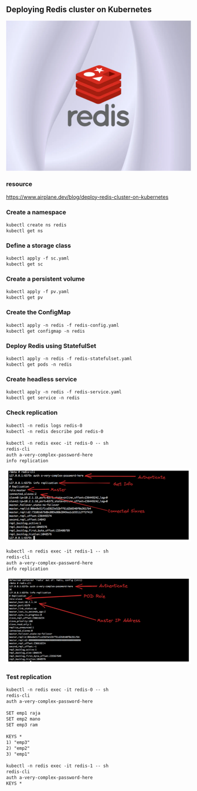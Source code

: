 ## Deploying Redis cluster on Kubernetes
![img_2.png](img/img_2.png)
### resource
https://www.airplane.dev/blog/deploy-redis-cluster-on-kubernetes


### Create a namespace
```shell
kubectl create ns redis
kubectl get ns
```
### Define a storage class
```shell
kubectl apply -f sc.yaml
kubectl get sc
```
### Create a persistent volume
```shell
kubectl apply -f pv.yaml
kubectl get pv
```
### Create the ConfigMap
```shell
kubectl apply -n redis -f redis-config.yaml
kubectl get configmap -n redis
```
### Deploy Redis using StatefulSet
```shell
kubectl apply -n redis -f redis-statefulset.yaml
kubectl get pods -n redis
```
### Create headless service
```shell
kubectl apply -n redis -f redis-service.yaml
kubectl get service -n redis
```
### Check replication
```shell
kubectl -n redis logs redis-0
kubectl -n redis describe pod redis-0

kubectl -n redis exec -it redis-0 -- sh
redis-cli 
auth a-very-complex-password-here
info replication
```
![img.png](img/img.png)

```shell
kubectl -n redis exec -it redis-1 -- sh
redis-cli 
auth a-very-complex-password-here
info replication
```
![img_1.png](img/img_1.png)

### Test replication
```shell
kubectl -n redis exec -it redis-0 -- sh
redis-cli 
auth a-very-complex-password-here

SET emp1 raja
SET emp2 mano
SET emp3 ram

KEYS *
1) "emp3"
2) "emp2"
3) "emp1"

kubectl -n redis exec -it redis-1 -- sh
redis-cli
auth a-very-complex-password-here
KEYS *
```


